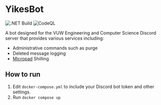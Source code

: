 # YikesBot
![.NET Build](https://github.com/BIOS9/YikesBot/workflows/.NET%20Build/badge.svg)
![CodeQL](https://github.com/BIOS9/YikesBot/workflows/CodeQL/badge.svg)

A bot designed for the VUW Engineering and Computer Science Discord server that provides various services including:
* Administrative commands such as purge 
* Deleted message logging
* [Micropad](https://getmicropad.com/) Shilling

## How to run
1. Edit `docker-compose.yml` to include your Discord bot token and other settings.
2. Run `docker compose up`
